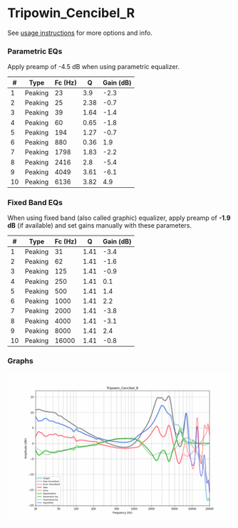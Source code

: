 # Tripowin_Cencibel_R
See [usage instructions](https://github.com/jaakkopasanen/AutoEq#usage) for more options and info.

### Parametric EQs
Apply preamp of -4.5 dB when using parametric equalizer.

|   # | Type    |   Fc (Hz) |    Q |   Gain (dB) |
|-----|---------|-----------|------|-------------|
|   1 | Peaking |        23 | 3.9  |        -2.3 |
|   2 | Peaking |        25 | 2.38 |        -0.7 |
|   3 | Peaking |        39 | 1.64 |        -1.4 |
|   4 | Peaking |        60 | 0.65 |        -1.8 |
|   5 | Peaking |       194 | 1.27 |        -0.7 |
|   6 | Peaking |       880 | 0.36 |         1.9 |
|   7 | Peaking |      1798 | 1.83 |        -2.2 |
|   8 | Peaking |      2416 | 2.8  |        -5.4 |
|   9 | Peaking |      4049 | 3.61 |        -6.1 |
|  10 | Peaking |      6136 | 3.82 |         4.9 |

### Fixed Band EQs
When using fixed band (also called graphic) equalizer, apply preamp of **-1.9 dB** (if available) and set gains manually with these parameters.

|   # | Type    |   Fc (Hz) |    Q |   Gain (dB) |
|-----|---------|-----------|------|-------------|
|   1 | Peaking |        31 | 1.41 |        -3.4 |
|   2 | Peaking |        62 | 1.41 |        -1.6 |
|   3 | Peaking |       125 | 1.41 |        -0.9 |
|   4 | Peaking |       250 | 1.41 |         0.1 |
|   5 | Peaking |       500 | 1.41 |         1.4 |
|   6 | Peaking |      1000 | 1.41 |         2.2 |
|   7 | Peaking |      2000 | 1.41 |        -3.8 |
|   8 | Peaking |      4000 | 1.41 |        -3.1 |
|   9 | Peaking |      8000 | 1.41 |         2.4 |
|  10 | Peaking |     16000 | 1.41 |        -0.8 |

### Graphs
![](./Tripowin_Cencibel_R.png)
